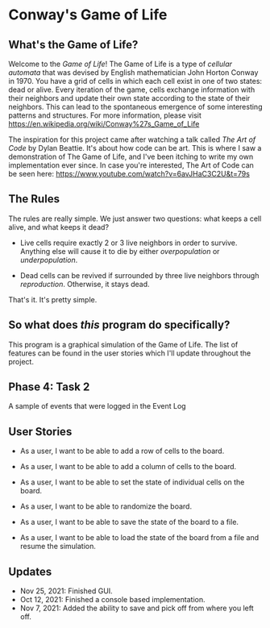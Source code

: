 # Conway's Game of Life

## What's the Game of Life?

Welcome to the *Game of Life*! The Game of Life is a type of
*cellular automata* that was devised by English mathematician 
John Horton Conway in 1970. You have a grid of cells in 
which each cell exist in one of two states: dead or alive. 
Every iteration of the game, cells exchange information
with their neighbors and update their own state according
to the state of their neighbors. This can lead to the 
spontaneous emergence of some interesting patterns and 
structures. For more information, please visit 
https://en.wikipedia.org/wiki/Conway%27s_Game_of_Life

The inspiration for this project came 
after watching a talk called *The Art of Code* 
by Dylan Beattie. It's about how code
can be art. This is where I saw a demonstration of
The Game of Life, and I've been itching to write 
my own implementation ever since. In case you're interested, 
The Art of Code can be seen here:
https://www.youtube.com/watch?v=6avJHaC3C2U&t=79s

## The Rules

The rules are really simple. We just answer two questions: 
what keeps a cell alive, and what keeps it dead?

- Live cells require exactly 2 or 3 live neighbors in order
to survive. Anything else will cause it to die by either
  *overpopulation* or *underpopulation*. 
  
- Dead cells can be revived if surrounded by three live 
neighbors through *reproduction*. Otherwise, it stays dead. 

That's it. It's pretty simple. 

## So what does *this* program do specifically?

This program is a graphical simulation
of the Game of Life. The list of features
can be found in the user stories which I'll update 
throughout the project.

## Phase 4: Task 2
A sample of events that were logged in the Event Log



## User Stories

- As a user, I want to be able to add a row of cells to the board. 

- As a user, I want to be able to add a column of cells to the board.
  
- As a user, I want to be able to set the state of individual cells
on the board.
  
- As a user, I want to be able to randomize the board. 

- As a user, I want to be able to save the state of the board to a file. 

- As a user, I want to be able to load the state of the board from a file and
resume the simulation. 

## Updates
- Nov 25, 2021: Finished GUI. 
- Oct 12, 2021: Finished a console based implementation.
- Nov 7, 2021: Added the ability to save and pick off from
where you left off. 
  